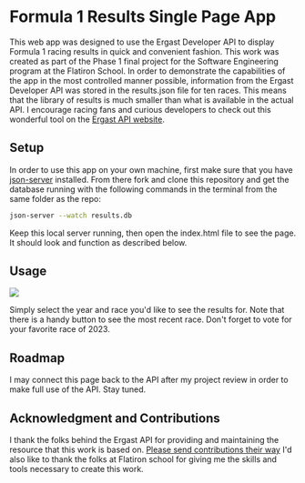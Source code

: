 # Formula 1 Results Single Page App

This web app was designed to use the Ergast Developer API to display Formula 1 racing results in quick and convenient fashion.  This work was created as part of the Phase 1 final project for the Software Engineering program at the Flatiron School.  In order to demonstrate the capabilities of the app in the most controlled manner possible, information from the Ergast Developer API was stored in the results.json file for ten races.  This means that the library of results is much smaller than what is available in the actual API.  I encourage racing fans and curious developers to check out this wonderful tool on the [Ergast API website](http://ergast.com/mrd/).

## Setup

In order to use this app on your own machine, first make sure that you have [json-server](https://www.npmjs.com/package/json-server) installed. From there fork and clone this repository and get the database running with the following commands in the terminal from the same folder as the repo:

```bash
json-server --watch results.db
```

Keep this local server running, then open the index.html file to see the page.  It should look and function as described below.

## Usage

![](https://github.com/apatari/Phase-1-Project/blob/main/f1page.gif)

Simply select the year and race you'd like to see the results for.  Note that there is a handy button to see the most recent race.  Don't forget to vote for your favorite race of 2023.

## Roadmap

I may connect this page back to the API after my project review in order to make full use of the API.  Stay tuned.

## Acknowledgment and Contributions

I thank the folks behind the Ergast API for providing and maintaining the resource that this work is based on.  [Please send contributions their way](https://liberapay.com/ergast)  I'd also like to thank the folks at Flatiron school for giving me the skills and tools necessary to create this work.
